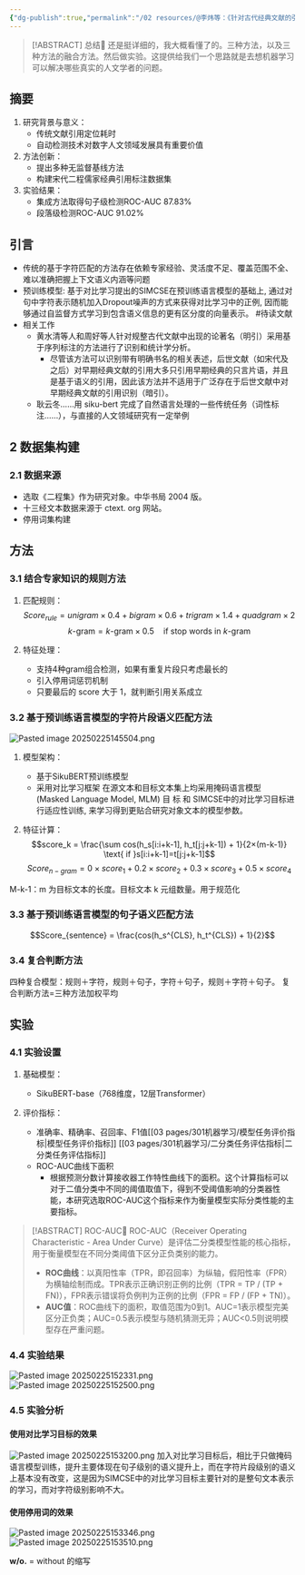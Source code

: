 ```yaml
---
{"dg-publish":true,"permalink":"/02 resources/@李炜等：《针对古代经典文献的引用查找问题的数据构建与匹配方法》/","created":"2025-02-25T13:03:25.940+08:00","updated":"2025-03-01T17:24:54.215+08:00"}
---
```


> [!ABSTRACT] 总结📔
>  还是挺详细的，我大概看懂了的。三种方法，以及三种方法的融合方法。然后做实验。这提供给我们一个思路就是去想机器学习可以解决哪些真实的人文学者的问题。
## 摘要
1. 研究背景与意义：
   - 传统文献引用定位耗时
   - 自动检测技术对数字人文领域发展具有重要价值
2. 方法创新：
   - 提出多种无监督基线方法
   - 构建宋代二程儒家经典引用标注数据集
3. 实验结果：
   - 集成方法取得句子级检测ROC-AUC 87.83%
   - 段落级检测ROC-AUC 91.02%
## 引言
- 传统的基于字符匹配的方法存在依赖专家经验、灵活度不足、覆盖范围不全、难以准确把握上下文语义内涵等问题
- 预训练模型: 基于对比学习提出的SIMCSE在预训练语言模型的基础上, 通过对句中字符表示随机加入Dropout噪声的方式来获得对比学习中的正例, 因而能够通过自监督方式学习到包含语义信息的更有区分度的向量表示。 #待读文献 
- 相关工作 
	- 黄水清等人和周好等人针对规整古代文献中出现的论著名（明引）采用基于序列标注的方法进行了识别和统计学分析。
		- 尽管该方法可以识别带有明确书名的相关表述，后世文献（如宋代及之后）对早期经典文献的引用大多只引用早期经典的只言片语，并且是基于语义的引用，因此该方法并不适用于广泛存在于后世文献中对早期经典文献的引用识别（暗引）。
	- 耿云冬……用 siku-bert 完成了自然语言处理的一些传统任务（词性标注……），与直接的人文领域研究有一定举例

## 2 数据集构建
### 2.1 数据来源
-   选取《二程集》作为研究对象。中华书局 2004 版。
-   十三经文本数据来源于 ctext. org 网站。
- 停用词集构建

## 方法
### 3.1 结合专家知识的规则方法

1. 匹配规则：
   $$Score_{rule} = unigram×0.4 + bigram×0.6 + trigram×1.4 + quadgram×2$$
   $$k\text{-gram} = k\text{-gram}×0.5 \quad \text{if stop words in } k\text{-gram}$$

2. 特征处理：
   - 支持4种gram组合检测，如果有重复片段只考虑最长的
   - 引入停用词惩罚机制
   - 只要最后的 score 大于 1，就判断引用关系成立

### 3.2 基于预训练语言模型的字符片段语义匹配方法

![Pasted image 20250225145504.png](/img/user/09%20settings/Z%20attachment/Pasted%20image%2020250225145504.png)

1. 模型架构：
   - 基于SikuBERT预训练模型
   - 采用对比学习框架 在源文本和目标文本集上均采用掩码语言模型 (Masked Language Model, MLM) 目 标 和 SIMCSE中的对比学习目标进行适应性训练, 来学习得到更贴合研究对象文本的模型参数。

2. 特征计算：
   $$score_k = \frac{\sum cos(h_s[i:i+k-1], h_t[j:j+k-1]) + 1}{2×(m-k-1)} \text{ if }s[i:i+k-1]=t[j:j+k-1]$$
   $$Score_{n-gram} = 0×score_1 + 0.2×score_2 + 0.3×score_3 + 0.5×score_4 $$

M-k-1：m 为目标文本的长度。目标文本 k 元组数量。用于规范化

### 3.3 基于预训练语言模型的句子语义匹配方法

$$Score_{sentence} = \frac{cos(h_s^{CLS}, h_t^{CLS}) + 1}{2}$$
### 3.4 复合判断方法 
四种复合模型：规则＋字符，规则＋句子，字符＋句子，规则＋字符＋句子。
复合判断方法=三种方法加权平均
## 实验
### 4.1 实验设置
1. 基础模型：
   - SikuBERT-base（768维度，12层Transformer）

2. 评价指标：
   - 准确率、精确率、召回率、F1值[[03 pages/301机器学习/模型任务评价指标\|模型任务评价指标]] [[03 pages/301机器学习/二分类任务评估指标\|二分类任务评估指标]]
   - ROC-AUC曲线下面积
      - 根据预测分数计算接收器工作特性曲线下的面积。这个计算指标可以对于二值分类中不同的阈值取值下，得到不受阈值影响的分类器性能，本研究选取ROC-AUC这个指标来作为衡量模型实际分类性能的主要指标。
> [!ABSTRACT] ROC-AUC📔
>  ROC-AUC（Receiver Operating Characteristic - Area Under Curve）是评估二分类模型性能的核心指标，用于衡量模型在不同分类阈值下区分正负类别的能力。
>  - **ROC曲线**：以真阳性率（TPR，即召回率）为纵轴，假阳性率（FPR）为横轴绘制而成。TPR表示正确识别正例的比例（TPR = TP / (TP + FN)），FPR表示错误将负例判为正例的比例（FPR = FP / (FP + TN)）。
>  - **AUC值**：ROC曲线下的面积，取值范围为0到1。AUC=1表示模型完美区分正负类；AUC=0.5表示模型与随机猜测无异；AUC<0.5则说明模型存在严重问题。

### 4.4 实验结果
![Pasted image 20250225152331.png](/img/user/09%20settings/Z%20attachment/Pasted%20image%2020250225152331.png)
![Pasted image 20250225152500.png](/img/user/09%20settings/Z%20attachment/Pasted%20image%2020250225152500.png)
### 4.5 实验分析 
#### 使用对比学习目标的效果
![Pasted image 20250225153200.png](/img/user/09%20settings/Z%20attachment/Pasted%20image%2020250225153200.png)
加入对比学习目标后，相比于只做掩码语言模型训练，提升主要体现在句子级别的语义提升上，而在字符片段级别的语义上基本没有改变，这是因为SIMCSE中的对比学习目标主要针对的是整句文本表示的学习，而对字符级别影响不大。
#### 使用停用词的效果
![Pasted image 20250225153346.png](/img/user/09%20settings/Z%20attachment/Pasted%20image%2020250225153346.png)
![Pasted image 20250225153510.png](/img/user/09%20settings/Z%20attachment/Pasted%20image%2020250225153510.png)

**w/o.** = without 的缩写
